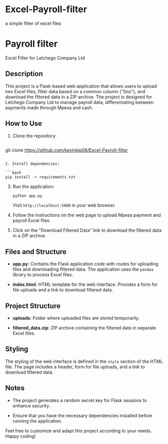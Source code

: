 # Excel-Payroll-filter
a simple filter of excel files 
# Payroll filter

Excel Filter for Lelchego Company Ltd

## Description

This project is a Flask-based web application that allows users to upload two Excel files, filter data based on a common column ("Sno"), and download the filtered data in a ZIP archive. The project is designed for Lelchego Company Ltd to manage payroll data, differentiating between payments made through Mpesa and cash.

## How to Use

1. Clone the repository:

   ```bash
  git clone https://github.com/kevinkip08/Excel-Payroll-filter
   ```

2. Install dependencies:

   ```bash
   pip install -r requirements.txt
   ```

3. Run the application:

   ```bash
   python app.py
   ```

   Visit `http://localhost:5000` in your web browser.

4. Follow the instructions on the web page to upload Mpesa payment and payroll Excel files.

5. Click on the "Download Filtered Data" link to download the filtered data in a ZIP archive.

## Files and Structure

- **app.py**: Contains the Flask application code with routes for uploading files and downloading filtered data. The application uses the `pandas` library to process Excel files.

- **index.html**: HTML template for the web interface. Provides a form for file uploads and a link to download filtered data.

## Project Structure

- **uploads**: Folder where uploaded files are stored temporarily.

- **filtered_data.zip**: ZIP archive containing the filtered data in separate Excel files.

## Styling

The styling of the web interface is defined in the `style` section of the HTML file. The page includes a header, form for file uploads, and a link to download filtered data.

## Notes

- The project generates a random secret key for Flask sessions to enhance security.

- Ensure that you have the necessary dependencies installed before running the application.

Feel free to customize and adapt this project according to your needs. Happy coding!
